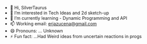- 👋 Hi, SilverTaurus
- 👀 I’m interested in Tech Ideas and 2d sketch-up
- 🌱 I’m currently learning -  Dynamic Programming and API
- 📫 Working email: erjazucena@gmail.com
- 😄 Pronouns: ... Unknown
- ⚡ Fun fact: ...Had Weird ideas from uncertain reactions in progs 

<!---
SilverTaurus21/SilverTaurus21 is a ✨ special ✨ repository because its `README.md` (this file) appears on your GitHub profile.
You can click the Preview link to take a look at your changes.
--->
